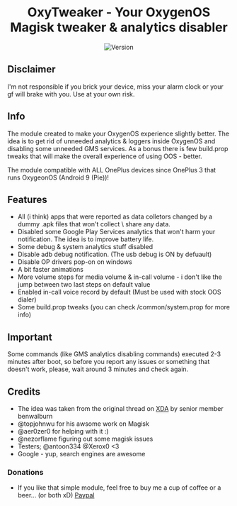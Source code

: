 <h1 align="center">OxyTweaker - Your OxygenOS Magisk tweaker & analytics disabler</h1>
<div align="center">
  <!-- Version -->
    <img src="https://img.shields.io/badge/Version-Stable-green"
      alt="Version" />
</div>

## Disclaimer
I'm not responsible if you brick your device, miss your alarm clock or your gf will brake with you. Use at your own risk.

## Info
The module created to make your OxygenOS experience slightly better. The idea is to get rid of unneeded analytics & loggers inside OxygenOS and disabling some unneeded GMS services.
As a bonus there is few build.prop tweaks that will make the overall experience of using OOS - better.

The module compatible with ALL OnePlus devices since OnePlus 3 that runs OxygeonOS (Android 9 (Pie))!

## Features
- All (i think) apps that were reported as data colletors changed by a dummy .apk files that won't collect \ share any data.
- Disabled some Google Play Services analytics that won't harm your notification. The idea is to improve battery life.
- Some debug & system analytics stuff disabled
- Disable adb debug notification. (The usb debug is ON by defuault)
- Disable OP drivers pop-on on windows
- A bit faster animations
- More volume steps for media volume & in-call volume - i don't like the jump between two last steps on default value
- Enabled in-call voice record by default (Must be used with stock OOS dialer)
- Some build.prop tweaks (you can check /common/system.prop for more info)

## Important
Some commands (like GMS analytics disabling commands) executed 2-3 minutes after boot, so before you report any issues or something that doesn't work, please, wait around 3 minutes and check again.

## Credits
- The idea was taken from the original thread on [XDA](https://forum.xda-developers.com/oneplus-5/themes/magisk-oneplus-analytics-disabler-t3686636) by senior member benwalburn 
- @topjohnwu for his awsome work on Magisk
- @aer0zer0 for helping with it :)
- @nezorflame figuring out some magisk issues
- Testers; @antoon334  @Xerox0 <3
- Google - yup, search engines are awesome

### Donations
- If you like that simple module, feel free to buy me a cup of coffee or a beer... (or both xD)
[Paypal](https://www.paypal.me/baadnwz)
